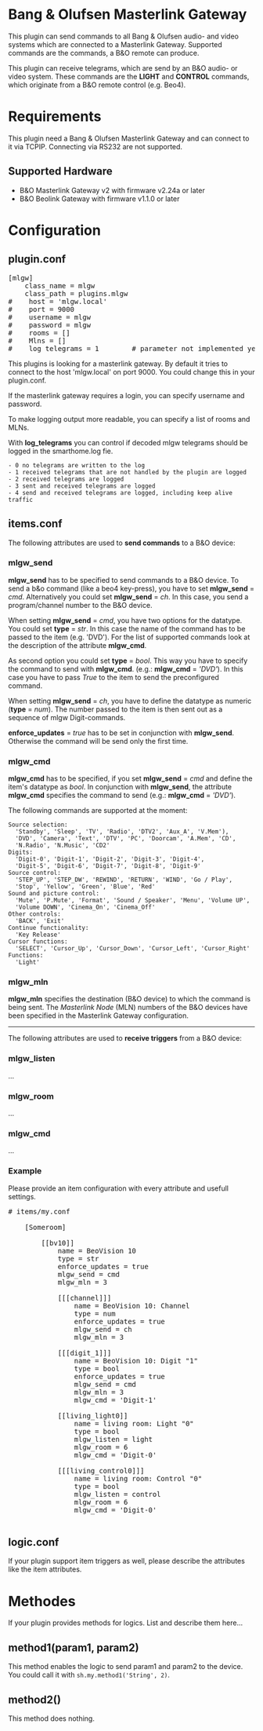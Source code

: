 # Bang & Olufsen Masterlink Gateway #

This plugin can send commands to all Bang & Olufsen audio- and video systems which are connected to a Masterlink Gateway. Supported commands are the commands, a B&O remote can produce.

This plugin can receive telegrams, which are send by an B&O audio- or video system. These commands are the **LIGHT** and **CONTROL** commands, which originate from a B&O remote control (e.g. Beo4).


# Requirements

This plugin need a Bang & Olufsen Masterlink Gateway and can connect to it via TCPIP. Connecting via RS232 are not supported.

## Supported Hardware

* B&O Masterlink Gateway v2 with firmware v2.24a or later
* B&O Beolink Gateway with firmware v1.1.0 or later


# Configuration

## plugin.conf

<pre>
[mlgw]
    class_name = mlgw
    class_path = plugins.mlgw
#    host = 'mlgw.local'
#    port = 9000
#    username = mlgw
#    password = mlgw
#    rooms = []
#    Mlns = []
#    log_telegrams = 1        # parameter not implemented yet
</pre>

This plugins is looking for a masterlink gateway. By default it tries to connect to the host 'mlgw.local' on port 9000. You could change this in your plugin.conf.

If the masterlink gateway requires a login, you can specify username and password.

To make logging output more readable, you can specify a list of rooms and MLNs. 

With **log_telegrams** you can control if decoded mlgw telegrams should be logged in the smarthome.log fie.

	- 0 no telegrams are written to the log
	- 1 received telegrams that are not handled by the plugin are logged
	- 2 received telegrams are logged
	- 3 sent and received telegrams are logged
	- 4 send and received telegrams are logged, including keep alive traffic


## items.conf

The following attributes are used to **send commands** to a B&O device:

### mlgw_send
**mlgw_send** has to be specified to send commands to a B&O device. To send a b&o command (like a beo4 key-press), you have to set **mlgw_send** = *cmd*. Alternatively you could set **mlgw_send** = *ch*. In this case, you send a program/channel number to the B&O device.

When setting **mlgw_send** = *cmd*, you have two options for the datatype. You could set **type** = *str*. In this case the name of the command has to be passed to the item (e.g. 'DVD'). For the list of supported commands look at the description of the attribute **mlgw_cmd**.

As second option you could set **type** = *bool*. This way you have to specify the command to send with **mlgw_cmd**. (e.g.: **mlgw_cmd** = *'DVD'*). In this case you have to pass *True* to the item to send the preconfigured command.

When setting **mlgw_send** = *ch*, you have to define the datatype as numeric (**type** = *num*). The number passed to the item is then sent out as a sequence of mlgw Digit-commands.
 
**enforce_updates** = *true* has to be set in conjunction with **mlgw_send**. Otherwise the command will be send only the first time.

### mlgw_cmd
**mlgw_cmd** has to be specified, if you set **mlgw_send** = *cmd* and define the item's datatype as *bool*. In conjunction with **mlgw_send**, the attribute **mlgw_cmd** specifies the command to send (e.g.: **mlgw_cmd** = *'DVD'*). 

The following commands are supported at the moment:

    Source selection:
      'Standby', 'Sleep', 'TV', 'Radio', 'DTV2', 'Aux_A', 'V.Mem'),
      'DVD', 'Camera', 'Text', 'DTV', 'PC', 'Doorcam', 'A.Mem', 'CD', 
      'N.Radio', 'N.Music', 'CD2'
    Digits:
      'Digit-0', 'Digit-1', 'Digit-2', 'Digit-3', 'Digit-4', 
      'Digit-5', 'Digit-6', 'Digit-7', 'Digit-8', 'Digit-9' 
    Source control:
      'STEP_UP', 'STEP_DW', 'REWIND', 'RETURN', 'WIND', 'Go / Play', 
      'Stop', 'Yellow', 'Green', 'Blue', 'Red' 
    Sound and picture control:
      'Mute', 'P.Mute', 'Format', 'Sound / Speaker', 'Menu', 'Volume UP',
      'Volume DOWN', 'Cinema_On', 'Cinema_Off' 
    Other controls:
      'BACK', 'Exit' 
    Continue functionality:
      'Key Release' 
    Cursor functions:
      'SELECT', 'Cursor_Up', 'Cursor_Down', 'Cursor_Left', 'Cursor_Right' 
    Functions:
      'Light'
 

### mlgw_mln
**mlgw_mln** specifies the destination (B&O device) to which the command is being sent. The *Masterlink Node* (MLN) numbers of the B&O devices have been specified in the Masterlink Gateway configuration.

---

The following attributes are used to **receive triggers** from a B&O device:

### mlgw_listen
... 

### mlgw_room
... 

### mlgw_cmd
... 

### Example

Please provide an item configuration with every attribute and usefull settings.

<pre>
# items/my.conf
        
    [Someroom]
    
        [[bv10]]
            name = BeoVision 10
            type = str
            enforce_updates = true
            mlgw_send = cmd
            mlgw_mln = 3
        
            [[[channel]]]
                name = BeoVision 10: Channel
                type = num
                enforce_updates = true
                mlgw_send = ch
                mlgw_mln = 3
                
            [[[digit_1]]]
                name = BeoVision 10: Digit "1"
                type = bool
                enforce_updates = true
                mlgw_send = cmd
                mlgw_mln = 3
                mlgw_cmd = 'Digit-1'
                
            [[living_light0]]
                name = living room: Light "0"
                type = bool
                mlgw_listen = light
                mlgw_room = 6
                mlgw_cmd = 'Digit-0'
                
            [[[living_control0]]]
                name = living room: Control "0"
                type = bool
                mlgw_listen = control
                mlgw_room = 6
                mlgw_cmd = 'Digit-0'

</pre>

## logic.conf
If your plugin support item triggers as well, please describe the attributes like the item attributes.


# Methodes
If your plugin provides methods for logics. List and describe them here...

## method1(param1, param2)
This method enables the logic to send param1 and param2 to the device. You could call it with `sh.my.method1('String', 2)`.

## method2()
This method does nothing.
